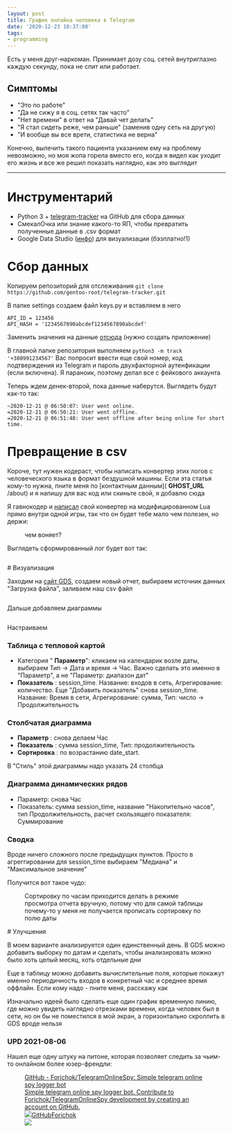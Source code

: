 ```yaml
---
layout: post
title: График онлайна человека в Telegram
date: '2020-12-23 10:37:00'
tags:
- programming
---
```


Есть у меня друг-наркоман. Принимает дозу соц. сетей внутриглазно каждую секунду, пока не спит или работает.

## Симптомы

- "Это по работе"
- "Да не сижу я в соц. сетях так часто"
- "Нет времени" в ответ на "Давай чет делать"
- "Я стал сидеть реже, чем раньше" (заменив одну сеть на другую)
- "И вообще вы все врети, статистика не верна"

Конечно, вылечить такого пациента указанием ему на проблему невозможно, но моя жопа горела вместо его, когда я видел как уходит его жизнь и все же решил показать наглядно, как это выглядит

* * *

# Инструментарий

- Python 3 + [telegram-tracker](https://github.com/gentoo-root/telegram-tracker) на GitHub для сбора данных
- СмекалОчка или знание какого-то ЯП, чтобы превратить полученные данные в .csv формат
- Google Data Studio ([инфо](https://t.me/uFeed/14)) для визуализации (бэзплатно!1)

# Сбор данных
<!--kg-card-begin: markdown-->

Копируем репозиторий для отслеживания
`git clone https://github.com/gentoo-root/telegram-tracker.git`

<!--kg-card-end: markdown-->

В папке settings создаем файл keys.py и вставляем в него

<!--kg-card-begin: markdown-->

    API_ID = 123456
    API_HASH = '1234567890abcdef1234567890abcdef'

<!--kg-card-end: markdown-->

Заменить значения на данные [отсюда](https://my.telegram.org/apps) (нужно создать приложение)

<!--kg-card-begin: markdown-->

В главной папке репозитория выполняем
`python3 -m track '+380991234567'`
Вас попросит ввести еще свой номер, код подтверждения из Telegram и пароль двухфакторной аутенфикации (если включена). Я параноик, поэтому делал все с фейкового аккаунта

<!--kg-card-end: markdown--><!--kg-card-begin: markdown-->

Теперь ждем денек-второй, пока данные наберутся. Выглядеть будут как-то так:

    ~2020-12-21 @ 06:50:07: User went online.
    =2020-12-21 @ 06:50:21: User went offline.
    =2020-12-21 @ 06:51:48: User went offline after being online for short time.

<!--kg-card-end: markdown-->
# Превращение в csv

Короче, тут нужен кодераст, чтобы написать конвертер этих логов с человеческого языка в формат бездушной машины. Если эта статья кому-то нужна, пните меня по [контактным данным]( __GHOST_URL__ /about) и я напишу для вас код или скиньте свой, я добавлю сюда

Я гавнокодер и [написал](https://gist.github.com/AMD-NICK/ea2bd29d9db782fadd456865e4ea770c) свой конвертер на модифицированном Lua прямо внутри одной игры, так что он будет тебе мало чем полезен, но держи:

<figure class="kg-card kg-image-card kg-card-hascaption"><img src="https://s3.blog.amd-nick.me/2020/12/image.png" class="kg-image" alt loading="lazy"><figcaption>чем воняет?</figcaption></img></figure>

Выглядеть сформированный лог будет вот так:

<figure class="kg-card kg-image-card"><img src="https://s3.blog.amd-nick.me/2020/12/image-1.png" class="kg-image" alt loading="lazy"></img></figure>
# Визуализация

Заходим на [сайт GDS](https://datastudio.google.com), создаем новый отчет, выбираем источник данных "Загрузка файла", заливаем наш csv файл

<figure class="kg-card kg-image-card"><img src="https://s3.blog.amd-nick.me/2020/12/image-2.png" class="kg-image" alt loading="lazy"></img></figure>

Дальше добавляем диаграммы

<figure class="kg-card kg-image-card"><img src="https://s3.blog.amd-nick.me/2020/12/image-3.png" class="kg-image" alt loading="lazy"></img></figure>

Настраиваем

### Таблица с тепловой картой

- Категория " **Параметр**": кликаем на календарик возле даты, выбираем Тип -\> Дата и время -\> Час. Важно сделать это именно в "Параметр", а не "Параметр: диапазон дат"
- **Показатель** : session\_time. Название: входов в сеть, Агрегирование: количество. Еще "Добавить показатель" снова session\_time. Название: Время в сети, Агрегирование: сумма, Тип: число -\> Продолжительность

### Столбчатая диаграмма

- **Параметр** : снова делаем Час
- **Показатель** : сумма session\_time, Тип: продолжительность
- **Сортировка** : по возрастанию date\_start.

В "Стиль" этой диаграммы надо указать 24 столбца

### Диаграмма динамических рядов

- Параметр: снова Час
- Показатель: сумма session\_time, название "Накопительно часов", тип Продолжительность, расчет скользящего показателя: Суммирование

### Сводка

Вроде ничего сложного после предыдущих пунктов. Просто в агреггировании для session\_time выбираем "Медиана" и "Максимальное значение"

Получится вот такое чудо:

<figure class="kg-card kg-image-card kg-card-hascaption"><img src="https://s3.blog.amd-nick.me/2020/12/image-4.png" class="kg-image" alt loading="lazy"><figcaption>Сортировку по часам приходится делать в режиме просмотра отчета вручную, потому что для самой таблицы почему-то у меня не получается прописать сортировку по полю даты </figcaption></img></figure>
# Улучшения

В моем варианте анализируется один единственный день. В GDS можно добавить выборку по датам и сделать, чтобы анализировать можно было хоть целый месяц, хоть отдельные дни

Еще в таблицу можно добавить вычислительные поля, которые покажут именно периодичность входов в конкретный час и среднее время оффлайн. Если кому надо - пните меня, расскажу как

Изначально идеей было сделать еще один график временную линию, где можно увидеть наглядно отрезками времени, когда человек был в сети, но он бы не поместился в мой экран, а горизонтально скроллить в GDS вроде нельзя

### UPD 2021-08-06

Нашел еще одну штуку на питоне, которая позволяет следить за чьим-то онлайном более юзер-френдли:

<figure class="kg-card kg-bookmark-card"><a class="kg-bookmark-container" href="https://github.com/Forichok/TelegramOnlineSpy"><div class="kg-bookmark-content">
<div class="kg-bookmark-title">GitHub - Forichok/TelegramOnlineSpy: Simple telegram online spy logger bot</div>
<div class="kg-bookmark-description">Simple telegram online spy logger bot. Contribute to Forichok/TelegramOnlineSpy development by creating an account on GitHub.</div>
<div class="kg-bookmark-metadata">
<img class="kg-bookmark-icon" src="https://github.githubassets.com/favicons/favicon.svg"><span class="kg-bookmark-author">GitHub</span><span class="kg-bookmark-publisher">Forichok</span>
</div>
</div></img>
<div class="kg-bookmark-thumbnail"><img src="https://opengraph.githubassets.com/8b090998f94350cb31f0436aef962e5dfd2496a631a1eb8bdeaba38880e171a1/Forichok/TelegramOnlineSpy"></div></a></img></figure>
